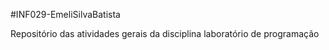 #INF029-EmeliSilvaBatista

Repositório das atividades gerais da disciplina laboratório de programação
